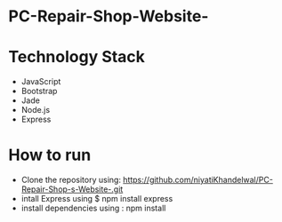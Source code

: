 # PC-Repair-Shop-Website-
# Technology Stack
- JavaScript
- Bootstrap
- Jade
- Node.js
- Express

# How to run
- Clone the repository using: https://github.com/niyatiKhandelwal/PC-Repair-Shop-s-Website-.git
- intall Express using $ npm install express
- install dependencies using : npm install
